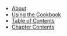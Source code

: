 * [About](/recipes/preface/about/)
* [Using the Cookbook](/recipes/preface/cookbook/)
* [Table of Contents](/recipes/)
* [Chapter Contents](../)

